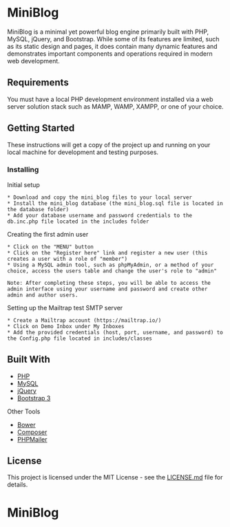 # MiniBlog

MiniBlog is a minimal yet powerful blog engine primarily built with PHP, MySQL, jQuery, and Bootstrap. While some of its features are limited, such as its static design and pages, it does contain many dynamic features and demonstrates important components and operations required in modern web development.

## Requirements
You must have a local PHP development environment installed via a web server solution stack such as MAMP, WAMP, XAMPP, or one of your choice. 

## Getting Started

These instructions will get a copy of the project up and running on your local machine for development and testing purposes.

### Installing

Initial setup

```
* Download and copy the mini_blog files to your local server
* Install the mini_blog database (the mini_blog.sql file is located in the database folder)
* Add your database username and password credentials to the db.inc.php file located in the includes folder

```

Creating the first admin user

```
* Click on the "MENU" button
* Click on the "Register here" link and register a new user (this creates a user with a role of "member")
* Using a MySQL admin tool, such as phpMyAdmin, or a method of your choice, access the users table and change the user's role to "admin"

Note: After completing these steps, you will be able to access the admin interface using your username and password and create other admin and author users.

```


Setting up the Mailtrap test SMTP server

```
* Create a Mailtrap account (https://mailtrap.io/)
* Click on Demo Inbox under My Inboxes
* Add the provided credentials (host, port, username, and password) to the Config.php file located in includes/classes

```

## Built With

* [PHP](http://www.php.net/)
* [MySQL](https://www.mysql.com/)
* [jQuery](https://jquery.com/)
* [Bootstrap 3](https://getbootstrap.com/docs/3.3/)

Other Tools
* [Bower](https://bower.io/)
* [Composer](https://getcomposer.org/)
* [PHPMailer](https://github.com/PHPMailer)

## License

This project is licensed under the MIT License - see the [LICENSE.md](LICENSE.md) file for details.

# MiniBlog
